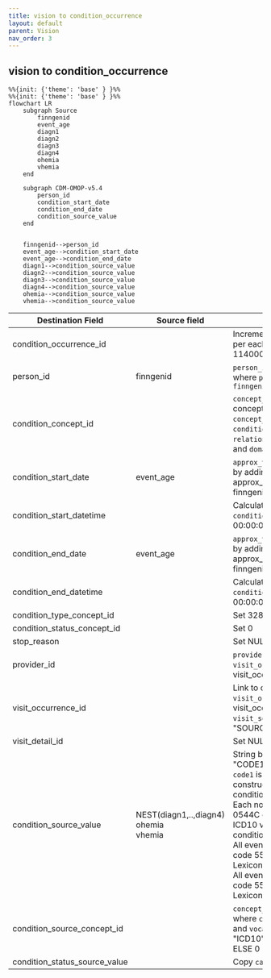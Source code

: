 ```yaml
---
title: vision to condition_occurrence
layout: default
parent: Vision
nav_order: 3
---
```


## vision to condition_occurrence

```mermaid
%%{init: {'theme': 'base' } }%%
%%{init: {'theme': 'base' } }%%
flowchart LR
    subgraph Source
        finngenid
        event_age
        diagn1
        diagn2
        diagn3
        diagn4
        ohemia
        vhemia
    end

    subgraph CDM-OMOP-v5.4
        person_id
        condition_start_date
        condition_end_date
        condition_source_value
    end


    finngenid-->person_id
    event_age-->condition_start_date
    event_age-->condition_end_date
    diagn1-->condition_source_value
    diagn2-->condition_source_value
    diagn3-->condition_source_value
    diagn4-->condition_source_value
    ohemia-->condition_source_value
    vhemia-->condition_source_value

```

| Destination Field | Source field | Logic | Comment field |
| --- | --- | --- | --- |
| condition_occurrence_id |  | Incremental integer. Unique value per each row measurement + 114000000000 (offset) | Generated |
| person_id | finngenid | `person_id` from person table where `person_source_value` equals `finngenid` |   Calculated |
| condition_concept_id |  | `concept_id_2` from concept_relationship table where `concept_id_1` equals `condition_source_concept_id` and `relationship_id` equals "Maps to" and `domain_id` is "Condition" | Calculated <br> NOTE: 0 when `condition_source_concept_id` is NULL  |
| condition_start_date | event_age | `approx_visit_date` is calculated as by adding event_age to approx_birth_date from finngenid_info table. | Calculated |
| condition_start_datetime |   | Calculated from  `condition_start_date` with time 00:00:0000 | Calculated |
| condition_end_date | event_age | `approx_visit_date` is calculated as by adding event_age to approx_birth_date from finngenid_info table. | Calculated |
| condition_end_datetime |  | Calculated from  `condition_end_date` with time 00:00:0000 | Calculated |
| condition_type_concept_id |  |  Set 32879  - 'Registry' for all | Calculated |
| condition_status_concept_id |  |  Set 0  | Calculated |
| stop_reason |  | Set NULL for all | Info not available |
| provider_id |  | `provider_id` for mapped `visit_occurrence_id` from visit_occurrence table. | Calculated |
| visit_occurrence_id |  | Link to correspondent `visit_occurrence_id` from visit_occurrence table where `visit_source_value` equals "SOURCE=VISION;INDEX=". | Calculated |
| visit_detail_id |  | Set NULL for all | Info not available |
| condition_source_value | NEST(diagn1,..,diagn4)<br>ohemia<br>vhemia | String build as "CODE1=`code1`;CODE2=;CODE3=" <br> `code1` is a temporary column constructed based on following conditions:<br> Each non-null value except 0544C code, from ICD9CM and ICD10 vocabulary, is taken as condition for a FINNGENID.<br>All events with ohemia value 1 is code 5591009 from Nebraska Lexicon vocabulary.<br>All events with vhemia value 1 is code 55634009 from Nebraska Lexicon vocabulary. | Calculated |
| condition_source_concept_id |  | `concept_id` from concept table where `code1` equals `concept_code` and `vocabulary_id` in ("ICD9CM", "ICD10", "Nebraska Lexicon") <br> ELSE 0 | Calculated |
| condition_status_source_value |  | Copy `category` as it is | Copied  |